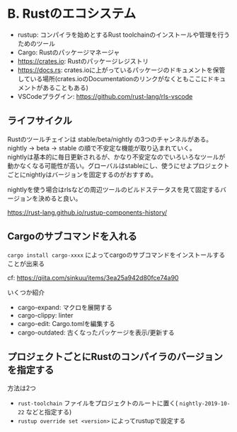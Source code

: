 # B. Rustのエコシステム

- rustup: コンパイラを始めとするRust toolchainのインストールや管理を行うためのツール
- Cargo: Rustのパッケージマネージャ
- https://crates.io: Rustのパッケージレジストリ
- https://docs.rs: crates.ioに上がっているパッケージのドキュメントを保管している場所(crates.ioのDocumentationのリンクがなくともここにドキュメントがあることもある)
- VSCodeプラグイン: https://github.com/rust-lang/rls-vscode

## ライフサイクル

Rustのツールチェインは stable/beta/nightly の3つのチャンネルがある。nightly -> beta -> stable の順で不安定な機能が取り込まれていく。  
nightlyは基本的に毎日更新されるが、かなり不安定なのでいろいろなツールが動かなくなる可能性が高い。グローバルはstableにし、使うにせよプロジェクトごとにnightlyはバージョンを固定するのがおすすめ。

nightlyを使う場合はrlsなどの周辺ツールのビルドステータスを見て固定するバージョンを決めると良い。

https://rust-lang.github.io/rustup-components-history/

## Cargoのサブコマンドを入れる

`cargo install cargo-xxxx` によってcargoのサブコマンドをインストールすることが出来る

cf: https://qiita.com/sinkuu/items/3ea25a942d80fce74a90

いくつか紹介

- cargo-expand: マクロを展開する
- cargo-clippy: linter
- cargo-edit: Cargo.tomlを編集する
- cargo-outdated: 古くなったパッケージを表示/更新する

## プロジェクトごとにRustのコンパイラのバージョンを指定する

方法は2つ

- `rust-toolchain` ファイルをプロジェクトのルートに置く( `nightly-2019-10-22` などと指定する)
- `rustup override set <version>` によってrustupで設定する
